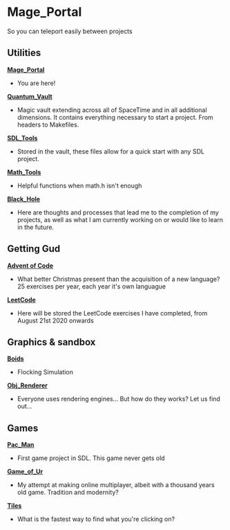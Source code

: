 # Mage_Portal
So you can teleport easily between projects

## Utilities

**[Mage_Portal][0]**
  
  - You are here!
    
**[Quantum_Vault][2]**
     
  - Magic vault extending across all of SpaceTime and in all additional dimensions. It contains everything necessary to start a project. From headers to Makefiles.

**[SDL_Tools][3]**

  - Stored in the vault, these files allow for a quick start with any SDL project. 

**[Math_Tools][4]**

  - Helpful functions when math.h isn't enough
  
**[Black_Hole][9]**

  - Here are thoughts and processes that lead me to the completion of my projects, as well as what I am currently working on or would like to learn in the future.

## Getting Gud

**[Advent of Code][11]**

  - What better Christmas present than the acquisition of a new language? 25 exercises per year, each year it's own languague
  
**[LeetCode][1]**
  
  -  Here will be stored the LeetCode exercises I have completed, from August 21st 2020 onwards

## Graphics & sandbox

**[Boids][5]**

  - Flocking Simulation
  
 **[Obj_Renderer][9]**

  - Everyone uses rendering engines... But how do they works? Let us find out...

## Games

**[Pac_Man][6]**

- First game project in SDL. This game never gets old

**[Game_of_Ur][7]**

  - My attempt at making online multiplayer, albeit with a thousand years old game. Tradition and modernity?
  
**[Tiles][8]**

  - What is the fastest way to find what you're clicking on?

[0]: https://github.com/FlavorlessQuark/Mage_Portal
[1]: https://github.com/FlavorlessQuark/LeetCode
[2]: https://github.com/FlavorlessQuark/Quantum_Vault
[3]: https://github.com/FlavorlessQuark/SDL_Tools
[4]: https://github.com/FlavorlessQuark/Math_Tools
[5]: https://github.com/Dungeons-and-Graphics/Boids
[6]: https://github.com/Games-and-dragons/PacMan
[7]: https://github.com/Games-and-dragons/Game_of_Ur
[8]: https://github.com/Games-and-dragons/tiles
[9]: https://github.com/FlavorlessQuark/Black_Hole
[10]: https://github.com/LumenNoctis/Obj_renderer
[11]: https://github.com/FlavorlessQuark/Advent_of_Code
